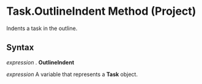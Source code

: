 
# Task.OutlineIndent Method (Project)

Indents a task in the outline.


## Syntax

 _expression_ . **OutlineIndent**

 _expression_ A variable that represents a **Task** object.

